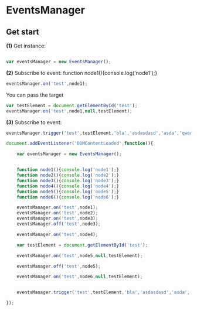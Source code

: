 # EventsManager

## Get start

**(1)** Get instance:
```javascript

var eventsManager = new EventsManager();

```

**(2)** Subscribe to event:
function node1(){console.log('node1');}
```javascript
eventsManager.on('test',node1);
```

You can pass the target
```javascript
var testElement = document.getElementById('test');
eventsManager.on('test',node1,null,testElement);
```

**(3)** Subscribe to event:
```javascript
eventsManager.trigger('test',testElement,'bla','asdasdasd','asda','qweqwe');
```



```javascript
document.addEventListener('DOMContentLoaded',function(){

    var eventsManager = new EventsManager();


    function node1(){console.log('node1');}
    function node2(){console.log('node2');}
    function node3(){console.log('node3');}
    function node4(){console.log('node4');}
    function node5(){console.log('node5');}
    function node6(){console.log('node6');}

    eventsManager.on('test',node1);
    eventsManager.on('test',node2);
    eventsManager.on('test',node3);
    eventsManager.off('test',node3);

    eventsManager.on('test',node4);

    var testElement = document.getElementById('test');

    eventsManager.on('test',node5,null,testElement);

    eventsManager.off('test',node5);

    eventsManager.on('test',node6,null,testElement);


    eventsManager.trigger('test',testElement,'bla','asdasdasd','asda','qweqwe');

});
```
